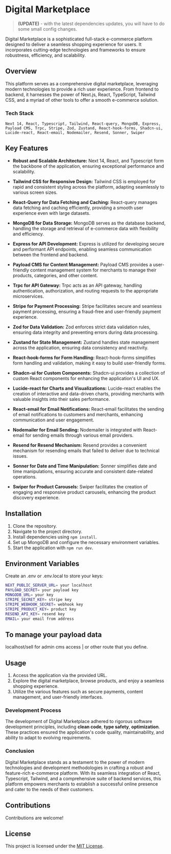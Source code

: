 # Digital Marketplace

> **(UPDATE)** - with the latest dependencies updates, you will have to do some small config changes.

Digital Marketplace is a sophisticated full-stack e-commerce platform designed to deliver a seamless shopping experience for users. It incorporates cutting-edge technologies and frameworks to ensure robustness, efficiency, and scalability.

## Overview

This platform serves as a comprehensive digital marketplace, leveraging modern technologies to provide a rich user experience. From frontend to backend, it harnesses the power of Next.js, React, TypeScript, Tailwind CSS, and a myriad of other tools to offer a smooth e-commerce solution.

### Tech Stack

`Next 14, React, Typescript, Tailwind, React-query, MongoDB, Express, Payload CMS, Trpc, Stripe, Zod, Zustand, React-hook-forms, Shadcn-ui, Lucide-react, React-email, Nodemailer, Resend, Sonner, Swiper`

## Key Features

- **Robust and Scalable Architecture:** Next 14, React, and Typescript form the backbone of the application, ensuring exceptional performance and scalability.

- **Tailwind CSS for Responsive Design:** Tailwind CSS is employed for rapid and consistent styling across the platform, adapting seamlessly to various screen sizes.

- **React-Query for Data Fetching and Caching:** React-query manages data fetching and caching efficiently, providing a smooth user experience even with large datasets.

- **MongoDB for Data Storage:** MongoDB serves as the database backend, handling the storage and retrieval of e-commerce data with flexibility and efficiency.

- **Express for API Development:** Express is utilized for developing secure and performant API endpoints, enabling seamless communication between the frontend and backend.

- **Payload CMS for Content Management:** Payload CMS provides a user-friendly content management system for merchants to manage their products, categories, and other content.

- **Trpc for API Gateway:** Trpc acts as an API gateway, handling authentication, authorization, and routing requests to the appropriate microservices.

- **Stripe for Payment Processing:** Stripe facilitates secure and seamless payment processing, ensuring a fraud-free and user-friendly payment experience.

- **Zod for Data Validation:** Zod enforces strict data validation rules, ensuring data integrity and preventing errors during data processing.

- **Zustand for State Management:** Zustand handles state management across the application, ensuring data consistency and reactivity.

- **React-hook-forms for Form Handling:** React-hook-forms simplifies form handling and validation, making it easy to build user-friendly forms.

- **Shadcn-ui for Custom Components:** Shadcn-ui provides a collection of custom React components for enhancing the application's UI and UX.

- **Lucide-react for Charts and Visualizations:** Lucide-react enables the creation of interactive and data-driven charts, providing merchants with valuable insights into their sales performance.

- **React-email for Email Notifications:** React-email facilitates the sending of email notifications to customers and merchants, enhancing communication and user engagement.

- **Nodemailer for Email Sending:** Nodemailer is integrated with React-email for sending emails through various email providers.

- **Resend for Resend Mechanism:** Resend provides a convenient mechanism for resending emails that failed to deliver due to technical issues.

- **Sonner for Date and Time Manipulation:** Sonner simplifies date and time manipulations, ensuring accurate and consistent date-related operations.

- **Swiper for Product Carousels:** Swiper facilitates the creation of engaging and responsive product carousels, enhancing the product discovery experience.

## Installation

1. Clone the repository.
2. Navigate to the project directory.
3. Install dependencies using `npm install`.
4. Set up MongoDB and configure the necessary environment variables.
5. Start the application with `npm run dev`.

## Environment Variables

Create an .env or .env.local to store your keys:

```bash
NEXT_PUBLIC_SERVER_URL= your localhost
PAYLOAD_SECRET= your payload key
MONGODB_URL= your key
STRIPE_SECRET_KEY= stripe key
STRIPE_WEBHOOK_SECRET= webhook key
STRIPE_PRODUCT_KEY= product key
RESEND_API_KEY= resend key
EMAIL= your email from address
```

## To manage your payload data

localhost/sell for admin cms access | or other route that you define.

## Usage

1. Access the application via the provided URL.
2. Explore the digital marketplace, browse products, and enjoy a seamless shopping experience.
3. Utilize the various features such as secure payments, content management, and user-friendly interfaces.

### Development Process

The development of Digital Marketplace adhered to rigorous software development principles, including **clean code**, **type safety**, **optimization**. These practices ensured the application's code quality, maintainability, and ability to adapt to evolving requirements.

### Conclusion

Digital Marketplace stands as a testament to the power of modern technologies and development methodologies in crafting a robust and feature-rich e-commerce platform. With its seamless integration of React, Typescript, Tailwind, and a comprehensive suite of backend services, this platform empowers merchants to establish a successful online presence and cater to the needs of their customers.

## Contributions

Contributions are welcome!

## License

This project is licensed under the [MIT License](LICENSE).
